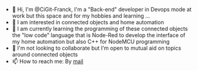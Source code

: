 - 👋 Hi, I'm @CiGit-Franck, I'm a "Back-end" developer in Devops mode at work but this space and for my hobbies and learning ...
- 👀 I am interested in connected objects and home automation
- 🌱 I am currently learning the programming of these connected objects the "low code" language that is Node-Red to develop the interface of my home automation but also C++ for NodeMCU programming
- 💞️ I'm not looking to collaborate but I'm open to mutual aid on topics around connected objects
- 📫 How to reach me: By [mail](mailto:<franck.thery@gmail.com>)

<!---
CiGit-Franck/CiGit-Franck is a ✨ special ✨ repository because its `README.md` (this file) appears on your GitHub profile.
You can click the Preview link to take a look at your changes.
--->
